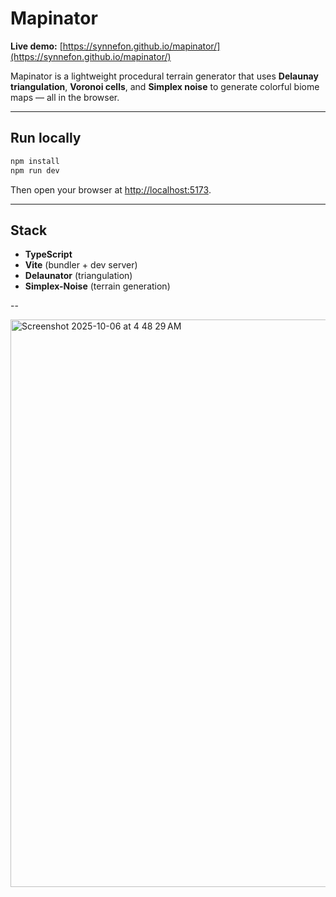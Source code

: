 # Mapinator  
**Live demo:** [https://synnefon.github.io/mapinator/](https://synnefon.github.io/mapinator/)

Mapinator is a lightweight procedural terrain generator that uses **Delaunay triangulation**, **Voronoi cells**, and **Simplex noise** to generate colorful biome maps — all in the browser.

---

## Run locally

```bash
npm install
npm run dev
```

Then open your browser at [http://localhost:5173](http://localhost:5173).

---

## Stack

- **TypeScript**  
- **Vite** (bundler + dev server)  
- **Delaunator** (triangulation)  
- **Simplex-Noise** (terrain generation)  

--

<img width="1365" height="908" alt="Screenshot 2025-10-06 at 4 48 29 AM" src="https://github.com/user-attachments/assets/ab826db6-c56a-4a86-a0da-be80540a24d2" />

